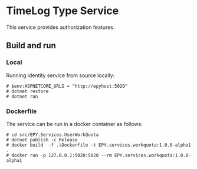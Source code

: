 # TimeLog Type Service

This service provides authorization features.

## Build and run

### Local
Running identity service from source locally:
```
# $env:ASPNETCORE_URLS = "http://epyhost:5020"
# dotnet restore
# dotnet run
```

### Dockerfile

The service can be run in a docker container as follows:
```
# cd src/EPY.Services.UserWorkQuota
# dotnet publish -c Release
# docker build  -f .\Dockerfile -t EPY.services.workquota:1.0.0-alpha1 .
# docker run -p 127.0.0.1:5020:5020 --rm EPY.services.workquota:1.0.0-alpha1
```

